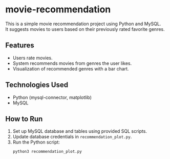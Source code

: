 # movie-recommendation

This is a simple movie recommendation project using Python and MySQL.  
It suggests movies to users based on their previously rated favorite genres.

## Features

- Users rate movies.
- System recommends movies from genres the user likes.
- Visualization of recommended genres with a bar chart.

## Technologies Used

- Python (mysql-connector, matplotlib)
- MySQL

## How to Run

1. Set up MySQL database and tables using provided SQL scripts.  
2. Update database credentials in `recommendation_plot.py`.  
3. Run the Python script:
   ```bash
   python3 recommendation_plot.py
